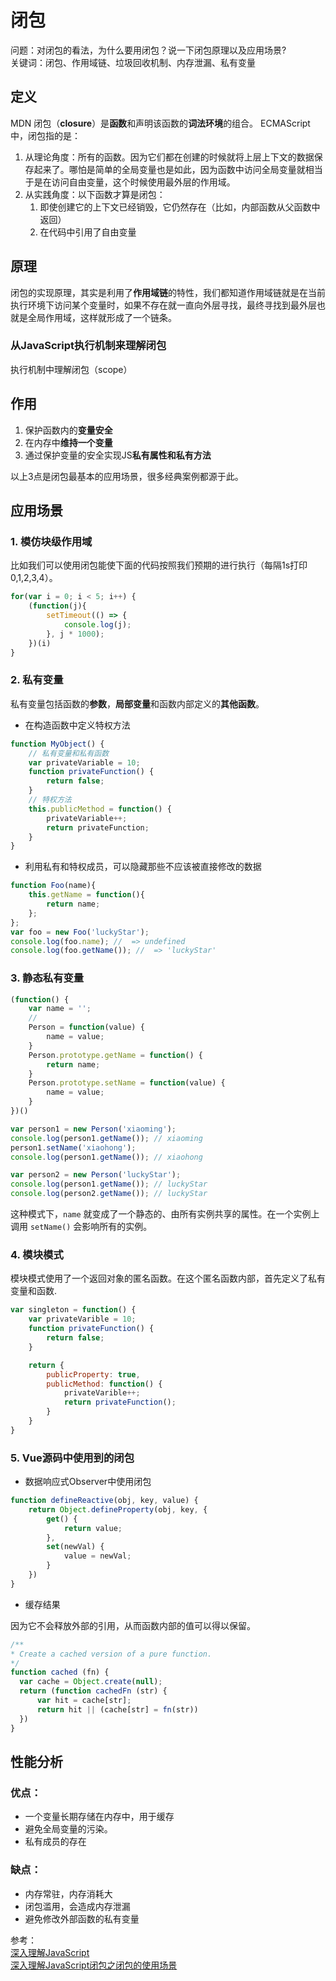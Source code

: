 # 闭包

问题：对闭包的看法，为什么要用闭包？说一下闭包原理以及应用场景?<br/>
关键词：闭包、作用域链、垃圾回收机制、内存泄漏、私有变量
## 定义
MDN 闭包（**closure**）是**函数**和声明该函数的**词法环境**的组合。
ECMAScript中，闭包指的是：

1. 从理论角度：所有的函数。因为它们都在创建的时候就将上层上下文的数据保存起来了。哪怕是简单的全局变量也是如此，因为函数中访问全局变量就相当于是在访问自由变量，这个时候使用最外层的作用域。
1. 从实践角度：以下函数才算是闭包：
   1. 即使创建它的上下文已经销毁，它仍然存在（比如，内部函数从父函数中返回）
   1. 在代码中引用了自由变量



## 原理
闭包的实现原理，其实是利用了**作用域链**的特性，我们都知道作用域链就是在当前执行环境下访问某个变量时，如果不存在就一直向外层寻找，最终寻找到最外层也就是全局作用域，这样就形成了一个链条。
### 从JavaScript执行机制来理解闭包
执行机制中理解闭包（scope）
## 作用

1. 保护函数内的**变量安全**
1. 在内存中**维持一个变量**
1. 通过保护变量的安全实现JS**私有属性和私有方法**

以上3点是闭包最基本的应用场景，很多经典案例都源于此。
## 应用场景
### 1. 模仿块级作用域
比如我们可以使用闭包能使下面的代码按照我们预期的进行执行（每隔1s打印 0,1,2,3,4）。
```javascript
for(var i = 0; i < 5; i++) {
    (function(j){
        setTimeout(() => {
            console.log(j);
        }, j * 1000);
    })(i)
}
```
### 2. 私有变量
私有变量包括函数的**参数**，**局部变量**和函数内部定义的**其他函数**。

- 在构造函数中定义特权方法
```javascript
function MyObject() {
    // 私有变量和私有函数
    var privateVariable = 10;
    function privateFunction() {
        return false;
    }
    // 特权方法
    this.publicMethod = function() {
        privateVariable++;
        return privateFunction;
    }
}
```

- 利用私有和特权成员，可以隐藏那些不应该被直接修改的数据
```javascript
function Foo(name){
    this.getName = function(){
        return name;
    };
};
var foo = new Foo('luckyStar');
console.log(foo.name); //  => undefined
console.log(foo.getName()); //  => 'luckyStar'
```
### 3. 静态私有变量
```javascript
(function() {
    var name = '';
    //
    Person = function(value) {
        name = value;
    }
    Person.prototype.getName = function() {
        return name;
    }
    Person.prototype.setName = function(value) {
        name = value;
    }
})()

var person1 = new Person('xiaoming');
console.log(person1.getName()); // xiaoming
person1.setName('xiaohong');
console.log(person1.getName()); // xiaohong

var person2 = new Person('luckyStar');
console.log(person1.getName()); // luckyStar
console.log(person2.getName()); // luckyStar
```
这种模式下，`name` 就变成了一个静态的、由所有实例共享的属性。在一个实例上调用 `setName()` 会影响所有的实例。
### 4. 模块模式
模块模式使用了一个返回对象的匿名函数。在这个匿名函数内部，首先定义了私有变量和函数.
```javascript
var singleton = function() {
    var privateVarible = 10;
    function privateFunction() {
        return false;
    }

    return {
        publicProperty: true,
        publicMethod: function() {
            privateVarible++;
            return privateFunction();
        }
    }
}
```
### 5. Vue源码中使用到的闭包

- 数据响应式Observer中使用闭包
```javascript
function defineReactive(obj, key, value) {
    return Object.defineProperty(obj, key, {
        get() {
            return value;
        },
        set(newVal) {
            value = newVal;
        }
    })
}
```

- 缓存结果

因为它不会释放外部的引用，从而函数内部的值可以得以保留。
```javascript
/**
* Create a cached version of a pure function.
*/
function cached (fn) {
  var cache = Object.create(null);
  return (function cachedFn (str) {
      var hit = cache[str];
      return hit || (cache[str] = fn(str))
  })
}
```
## 性能分析
### 优点：

- 一个变量长期存储在内存中，用于缓存
- 避免全局变量的污染。
- 私有成员的存在
### 缺点：

- 内存常驻，内存消耗大
- 闭包滥用，会造成内存泄漏
- 避免修改外部函数的私有变量





参考：<br/>
[深入理解JavaScript](https://www.cnblogs.com/TomXu/archive/2011/12/15/2288411.html)<br/>
[深入理解JavaScript闭包之闭包的使用场景](https://juejin.im/post/6855129007969697805#heading-13)
